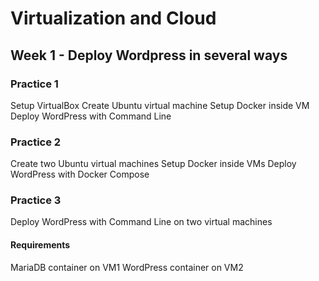 # Virtualization and Cloud
## Week 1 - Deploy Wordpress in several ways
### Practice 1
Setup VirtualBox
Create Ubuntu virtual machine
Setup Docker inside VM
Deploy WordPress with Command Line
### Practice 2
Create two Ubuntu virtual machines
Setup Docker inside VMs
Deploy WordPress with Docker Compose
### Practice 3
Deploy WordPress with Command Line on two virtual machines
#### Requirements
MariaDB container on VM1
WordPress container on VM2


